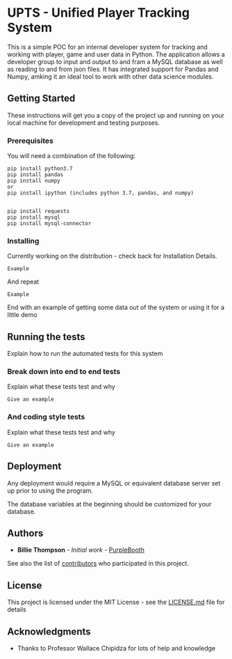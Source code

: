 # UPTS - Unified Player Tracking System

This is a simple POC for an internal developer system for tracking and working with player, game and user data in Python.  The application allows a developer group to input and output to and fram a MySQL database as well as reading to and from json files.  It has integrated support for Pandas and Numpy, amking it an ideal tool to work with other data science modules.

## Getting Started

These instructions will get you a copy of the project up and running on your local machine for development and testing purposes. 

### Prerequisites

You will need a combination of the following:

```
pip install python3.7
pip install pandas
pip install numpy
or
pip install ipython (includes python 3.7, pandas, and numpy)


pip install requests
pip install mysql
pip install mysql-connector
```

### Installing

Currently working on the distribution - check back for Installation Details.

```
Example
```

And repeat

```
Example
```

End with an example of getting some data out of the system or using it for a little demo

## Running the tests

Explain how to run the automated tests for this system

### Break down into end to end tests

Explain what these tests test and why

```
Give an example
```

### And coding style tests

Explain what these tests test and why

```
Give an example
```

## Deployment

Any deployment would require a MySQL or equivalent database server set up prior to using the program.

The database variables at the beginning should be customized for your database.



## Authors

* **Billie Thompson** - *Initial work* - [PurpleBooth](https://github.com/PurpleBooth)

See also the list of [contributors](https://github.com/your/project/contributors) who participated in this project.

## License

This project is licensed under the MIT License - see the [LICENSE.md](LICENSE.md) file for details

## Acknowledgments

* Thanks to Professor Wallace Chipidza for lots of help and knowledge


